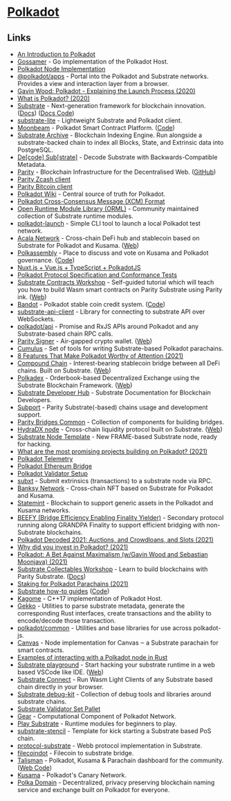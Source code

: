 # [Polkadot](https://polkadot.network/)

## Links

- [An Introduction to Polkadot](https://polkadot.network/Polkadot-lightpaper.pdf)
- [Gossamer](https://github.com/ChainSafe/gossamer) - Go implementation of the Polkadot Host.
- [Polkadot Node Implementation](https://github.com/paritytech/polkadot)
- [@polkadot/apps](https://github.com/polkadot-js/apps) - Portal into the Polkadot and Substrate networks. Provides a view and interaction layer from a browser.
- [Gavin Wood: Polkadot - Explaining the Launch Process (2020)](https://www.youtube.com/watch?v=TpcCeo-ZkDY)
- [What is Polkadot? (2020)](https://www.reddit.com/r/dot/comments/i6zpt8/who_could_explain_to_me_please_what_is_polkadot/)
- [Substrate](https://github.com/paritytech/substrate) - Next-generation framework for blockchain innovation. ([Docs](https://docs.substrate.io/)) ([Docs Code](https://github.com/substrate-developer-hub/substrate-docs))
- [substrate-lite](https://github.com/paritytech/substrate-lite) - Lightweight Substrate and Polkadot client.
- [Moonbeam](https://moonbeam.network/) - Polkadot Smart Contract Platform. ([Code](https://github.com/PureStake/moonbeam))
- [Substrate Archive](https://github.com/paritytech/substrate-archive) - Blockchain Indexing Engine. Run alongside a substrate-backed chain to index all Blocks, State, and Extrinsic data into PostgreSQL.
- [De[code] Sub[strate]](https://github.com/paritytech/desub) - Decode Substrate with Backwards-Compatible Metadata.
- [Parity](https://www.parity.io/) - Blockchain Infrastructure for the Decentralised Web. ([GitHub](https://github.com/paritytech))
- [Parity Zcash client](https://github.com/paritytech/parity-zcash)
- [Parity Bitcoin client](https://github.com/paritytech/parity-bitcoin)
- [Polkadot Wiki](https://github.com/w3f/polkadot-wiki) - Central source of truth for Polkadot.
- [Polkadot Cross-Consensus Message (XCM) Format](https://github.com/paritytech/xcm-format)
- [Open Runtime Module Library (ORML)](https://github.com/open-web3-stack/open-runtime-module-library) - Community maintained collection of Substrate runtime modules.
- [polkadot-launch](https://github.com/paritytech/polkadot-launch) - Simple CLI tool to launch a local Polkadot test network.
- [Acala Network](https://github.com/AcalaNetwork/Acala) - Cross-chain DeFi hub and stablecoin based on Substrate for Polkadot and Kusama. ([Web](https://acala.network/))
- [Polkassembly](https://kusama.polkassembly.io/) - Place to discuss and vote on Kusama and Polkadot governance. ([Code](https://github.com/paritytech/polkassembly))
- [Nuxt.js + Vue.js + TypeScript + PolkadotJS](https://github.com/Colm3na/vue-typescript-polkadotjs)
- [Polkadot Protocol Specification and Conformance Tests](https://github.com/w3f/polkadot-spec)
- [Substrate Contracts Workshop](https://github.com/substrate-developer-hub/substrate-contracts-workshop) - Self-guided tutorial which will teach you how to build Wasm smart contracts on Parity Substrate using Parity ink. ([Web](https://substrate.dev/substrate-contracts-workshop/#/))
- [Bandot](https://www.bandot.io/) - Polkadot stable coin credit system. ([Code](https://github.com/bandotorg/Bandot))
- [substrate-api-client](https://github.com/scs/substrate-api-client) - Library for connecting to substrate API over WebSockets.
- [polkadot/api](https://github.com/polkadot-js/api) - Promise and RxJS APIs around Polkadot and any Substrate-based chain RPC calls.
- [Parity Signer](https://github.com/paritytech/parity-signer) - Air-gapped crypto wallet. ([Web](https://www.parity.io/signer/))
- [Cumulus](https://github.com/paritytech/cumulus) - Set of tools for writing Substrate-based Polkadot parachains.
- [8 Features That Make Polkadot Worthy of Attention (2021)](https://medium.com/coinmonks/what-is-polkadot-8-features-that-make-this-blockchain-worthy-of-attention-608b7023cbba)
- [Compound Chain](https://github.com/compound-finance/compound-chain) - Interest-bearing stablecoin bridge between all DeFi chains. Built on Substrate. ([Web](https://compound.cash/))
- [Polkadex](https://github.com/Polkadex-Substrate/Polkadex) - Orderbook-based Decentralized Exchange using the Substrate Blockchain Framework. ([Web](https://www.polkadex.trade/))
- [Substrate Developer Hub](https://substrate.dev/) - Substrate Documentation for Blockchain Developers.
- [Subport](https://github.com/paritytech/subport) - Parity Substrate(-based) chains usage and development support.
- [Parity Bridges Common](https://github.com/paritytech/parity-bridges-common) - Collection of components for building bridges.
- [HydraDX node](https://github.com/galacticcouncil/HydraDX-node) - Cross-chain liquidity protocol built on Substrate. ([Web](https://hydradx.io/))
- [Substrate Node Template](https://github.com/substrate-developer-hub/substrate-node-template) - New FRAME-based Substrate node, ready for hacking.
- [What are the most promising projects building on Polkadot? (2021)](https://www.reddit.com/r/dot/comments/myz449/what_are_the_most_promising_projects_building_on/)
- [Polkadot Telemetry](https://github.com/paritytech/substrate-telemetry)
- [Polkadot Ethereum Bridge](https://github.com/Snowfork/polkadot-ethereum)
- [Polkadot Validator Setup](https://github.com/w3f/polkadot-validator-setup)
- [subxt](https://github.com/paritytech/substrate-subxt) - Submit extrinsics (transactions) to a substrate node via RPC.
- [Banksy Network](https://github.com/Banksy-Finance/banksy) - Cross-chain NFT based on Substrate for Polkadot and Kusama.
- [Statemint](https://github.com/paritytech/statemint) - Blockchain to support generic assets in the Polkadot and Kusama networks.
- [BEEFY (Bridge Efficiency Enabling Finality Yielder)](https://github.com/paritytech/grandpa-bridge-gadget) - Secondary protocol running along GRANDPA Finality to support efficient bridging with non-Substrate blockchains.
- [Polkadot Decoded 2021: Auctions, and Crowdloans, and Slots (2021)](https://www.youtube.com/watch?v=qGjCYl2awkM)
- [Why did you invest in Polkadot? (2021)](https://www.reddit.com/r/dot/comments/o70khs/why_did_you_invest_in_polkadot/)
- [Polkadot: A Bet Against Maximalism (w/Gavin Wood and Sebastian Moonjava) (2021)](https://www.youtube.com/watch?v=nBQ0lmLaDFM)
- [Substrate Collectables Workshop](https://github.com/shawntabrizi/substrate-collectables-workshop) - Learn to build blockchains with Parity Substrate. ([Docs](https://www.shawntabrizi.com/substrate-collectables-workshop/#/README))
- [Staking for Polkadot Parachains (2021)](https://meta5.world/posts/parachain-staking)
- [Substrate how-to guides](https://substrate.dev/substrate-how-to-guides/) ([Code](https://github.com/substrate-developer-hub/substrate-how-to-guides))
- [Kagome](https://github.com/soramitsu/kagome) - C++17 implementation of Polkadot Host.
- [Gekko](https://github.com/lamafab/gekko) - Utilities to parse substrate metadata, generate the corresponding Rust interfaces, create transactions and the ability to encode/decode those transaction.
- [polkadot/common](https://github.com/polkadot-js/common) - Utilities and base libraries for use across polkadot-js.
- [Canvas](https://github.com/paritytech/canvas) - Node implementation for Canvas ‒ a Substrate parachain for smart contracts.
- [Examples of interacting with a Polkadot node in Rust](https://github.com/paritytech/polkadot-interaction-examples-rs)
- [Substrate playground](https://github.com/paritytech/substrate-playground) - Start hacking your substrate runtime in a web based VSCode like IDE. ([Web](https://playground.substrate.dev/))
- [Substrate Connect](https://github.com/paritytech/substrate-connect) - Run Wasm Light Clients of any Substrate based chain directly in your browser.
- [Substrate debug-kit](https://github.com/paritytech/substrate-debug-kit) - Collection of debug tools and libraries around substrate chains.
- [Substrate Validator Set Pallet](https://github.com/gautamdhameja/substrate-validator-set)
- [Gear](https://github.com/gear-tech/gear) - Computational Component of Polkadot Network.
- [Play Substrate](https://github.com/kaichaosun/play-substrate) - Runtime modules for beginners to play.
- [substrate-stencil](https://github.com/kaichaosun/substrate-stencil) - Template for kick starting a Substrate based PoS chain.
- [protocol-substrate](https://github.com/webb-tools/protocol-substrate) - Webb protocol implementation in Substrate.
- [filecoindot](https://github.com/ChainSafe/filecoindot) - Filecoin to substrate bridge.
- [Talisman](https://app.talisman.xyz/portfolio) - Polkadot, Kusama & Parachain dashboard for the community. ([Web Code](https://github.com/TalismanSociety/talisman-web))
- [Kusama](https://kusama.network/) - Polkadot's Canary Network.
- [Polka Domain](https://github.com/polka-domain/polka-domain) - Decentralized, privacy preserving blockchain naming service and exchange built on Polkadot for everyone.
